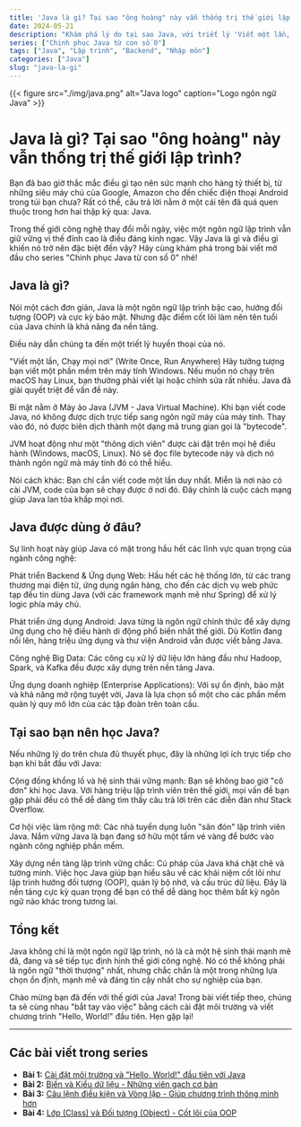 ```yaml
---
title: 'Java là gì? Tại sao "ông hoàng" này vẫn thống trị thế giới lập trình?'
date: 2024-05-21
description: "Khám phá lý do tại sao Java, với triết lý 'Viết một lần, chạy mọi nơi', vẫn là một thế lực thống trị trong thế giới lập trình sau hơn hai thập kỷ."
series: ["Chinh phục Java từ con số 0"]
tags: ["Java", "Lập trình", "Backend", "Nhập môn"]
categories: ["Java"]
slug: "java-la-gi"
---
```


{{< figure src="./img/java.png" alt="Java logo" caption="Logo ngôn ngữ Java" >}}

# Java là gì? Tại sao "ông hoàng" này vẫn thống trị thế giới lập trình?

Bạn đã bao giờ thắc mắc điều gì tạo nên sức mạnh cho hàng tỷ thiết bị, từ những siêu máy chủ của Google, Amazon cho đến chiếc điện thoại Android trong túi bạn chưa? Rất có thể, câu trả lời nằm ở một cái tên đã quá quen thuộc trong hơn hai thập kỷ qua: Java.

Trong thế giới công nghệ thay đổi mỗi ngày, việc một ngôn ngữ lập trình vẫn giữ vững vị thế đỉnh cao là điều đáng kinh ngạc. Vậy Java là gì và điều gì khiến nó trở nên đặc biệt đến vậy? Hãy cùng khám phá trong bài viết mở đầu cho series "Chinh phục Java từ con số 0" nhé!

## Java là gì?

Nói một cách đơn giản, Java là một ngôn ngữ lập trình bậc cao, hướng đối tượng (OOP) và cực kỳ bảo mật. Nhưng đặc điểm cốt lõi làm nên tên tuổi của Java chính là khả năng đa nền tảng.

Điều này dẫn chúng ta đến một triết lý huyền thoại của nó.

"Viết một lần, Chạy mọi nơi" (Write Once, Run Anywhere)
Hãy tưởng tượng bạn viết một phần mềm trên máy tính Windows. Nếu muốn nó chạy trên macOS hay Linux, bạn thường phải viết lại hoặc chỉnh sửa rất nhiều. Java đã giải quyết triệt để vấn đề này.

Bí mật nằm ở Máy ảo Java (JVM - Java Virtual Machine). Khi bạn viết code Java, nó không được dịch trực tiếp sang ngôn ngữ máy của máy tính. Thay vào đó, nó được biên dịch thành một dạng mã trung gian gọi là "bytecode".

JVM hoạt động như một "thông dịch viên" được cài đặt trên mọi hệ điều hành (Windows, macOS, Linux). Nó sẽ đọc file bytecode này và dịch nó thành ngôn ngữ mà máy tính đó có thể hiểu.

Nói cách khác: Bạn chỉ cần viết code một lần duy nhất. Miễn là nơi nào có cài JVM, code của bạn sẽ chạy được ở nơi đó. Đây chính là cuộc cách mạng giúp Java lan tỏa khắp mọi nơi.

## Java được dùng ở đâu?

Sự linh hoạt này giúp Java có mặt trong hầu hết các lĩnh vực quan trọng của ngành công nghệ:

Phát triển Backend & Ứng dụng Web: Hầu hết các hệ thống lớn, từ các trang thương mại điện tử, ứng dụng ngân hàng, cho đến các dịch vụ web phức tạp đều tin dùng Java (với các framework mạnh mẽ như Spring) để xử lý logic phía máy chủ.

Phát triển ứng dụng Android: Java từng là ngôn ngữ chính thức để xây dựng ứng dụng cho hệ điều hành di động phổ biến nhất thế giới. Dù Kotlin đang nổi lên, hàng triệu ứng dụng và thư viện Android vẫn được viết bằng Java.

Công nghệ Big Data: Các công cụ xử lý dữ liệu lớn hàng đầu như Hadoop, Spark, và Kafka đều được xây dựng trên nền tảng Java.

Ứng dụng doanh nghiệp (Enterprise Applications): Với sự ổn định, bảo mật và khả năng mở rộng tuyệt vời, Java là lựa chọn số một cho các phần mềm quản lý quy mô lớn của các tập đoàn trên toàn cầu.

## Tại sao bạn nên học Java?

Nếu những lý do trên chưa đủ thuyết phục, đây là những lợi ích trực tiếp cho bạn khi bắt đầu với Java:

Cộng đồng khổng lồ và hệ sinh thái vững mạnh: Bạn sẽ không bao giờ "cô đơn" khi học Java. Với hàng triệu lập trình viên trên thế giới, mọi vấn đề bạn gặp phải đều có thể dễ dàng tìm thấy câu trả lời trên các diễn đàn như Stack Overflow.

Cơ hội việc làm rộng mở: Các nhà tuyển dụng luôn "săn đón" lập trình viên Java. Nắm vững Java là bạn đang sở hữu một tấm vé vàng để bước vào ngành công nghiệp phần mềm.

Xây dựng nền tảng lập trình vững chắc: Cú pháp của Java khá chặt chẽ và tường minh. Việc học Java giúp bạn hiểu sâu về các khái niệm cốt lõi như lập trình hướng đối tượng (OOP), quản lý bộ nhớ, và cấu trúc dữ liệu. Đây là nền tảng cực kỳ quan trọng để bạn có thể dễ dàng học thêm bất kỳ ngôn ngữ nào khác trong tương lai.

## Tổng kết

Java không chỉ là một ngôn ngữ lập trình, nó là cả một hệ sinh thái mạnh mẽ đã, đang và sẽ tiếp tục định hình thế giới công nghệ. Nó có thể không phải là ngôn ngữ "thời thượng" nhất, nhưng chắc chắn là một trong những lựa chọn ổn định, mạnh mẽ và đáng tin cậy nhất cho sự nghiệp của bạn.

Chào mừng bạn đã đến với thế giới của Java! Trong bài viết tiếp theo, chúng ta sẽ cùng nhau "bắt tay vào việc" bằng cách cài đặt môi trường và viết chương trình "Hello, World!" đầu tiên. Hẹn gặp lại!

---

## Các bài viết trong series

- **Bài 1:** [Cài đặt môi trường và "Hello, World!" đầu tiên với Java](./java-cai-dat-moi-truong-hello-world/)
- **Bài 2:** [Biến và Kiểu dữ liệu - Những viên gạch cơ bản](./java-bien-va-kieu-du-lieu/)
- **Bài 3:** [Câu lệnh điều kiện và Vòng lặp - Giúp chương trình thông minh hơn](./java-dieu-kien-vong-lap/)
- **Bài 4:** [Lớp (Class) và Đối tượng (Object) - Cốt lõi của OOP](./java-class-object/)
